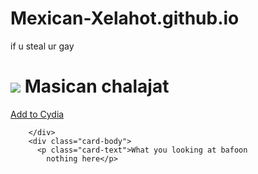 # Mexican-Xelahot.github.io
if u steal ur gay
<!DOCTYPE html>
<html lang="en">
<head>
  <title>Mexican-Xelahot.github.io</title>
  <meta charset="utf-8">
  <meta name="viewport" content="width=device-width, initial-scale=1">
  <link rel="stylesheet" href="https://stackpath.bootstrapcdn.com/bootstrap/4.5.0/css/bootstrap.min.css" integrity="sha384-9aIt2nRpC12Uk9gS9baDl411NQApFmC26EwAOH8WgZl5MYYxFfc+NcPb1dKGj7Sk" crossorigin="anonymous">
  <link rel="stylesheet" href="depictions/style.css">
  <script src="https://ajax.googleapis.com/ajax/libs/jquery/2.1.3/jquery.min.js"></script>
</head>
<body>

<div class="container">
	<h1><img src="CydiaIcon.png"> Masican chalajat</h1>
</div>

<div class="container">
	<div class="card">
		<div class="card-body">
			<a class="btn btn-sm btn-primary" href="cydia://url/https://cydia.saurik.com/api/share#?source=https://https://Mexican-Xelahot.io/">Add to Cydia</a>
		</div>
	</div>



		</div>
		<div class="card-body">
		  <p class="card-text">What you looking at bafoon
			nothing here</p>
			
</div>

</body>
</html>
